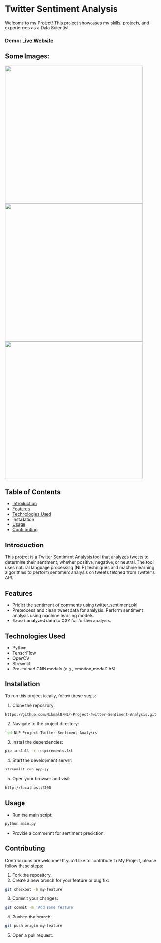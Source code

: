 # Twitter Sentiment Analysis
Welcome to my Project! This project showcases my skills, projects, and experiences as a Data Scientist.

### Demo: [Live Website](https://github.com/user-attachments/assets/036e92a8-06a5-432b-a68e-cd760a9e84db)
## Some Images:
<img width="450px;" src="https://github.com/user-attachments/assets/e892f9cb-afd6-4db3-9d27-de517f60d806"/>
<img width="450px;" src="https://github.com/user-attachments/assets/bedb2423-17bb-4f1e-9e6e-2905d1125eff"/>
<img width="450px;" src="https://github.com/user-attachments/assets/b78a3da9-69e8-430f-926b-30705d0c5346"/>


## Table of Contents
- [Introduction](#introduction)
- [Features](#features)
- [Technologies Used](#technologies-used)
- [Installation](#installation)
- [Usage](#usage)
- [Contributing](#contributing)

## Introduction
This project is a Twitter Sentiment Analysis tool that analyzes tweets to determine their sentiment, whether positive, negative, or neutral. The tool uses natural language processing (NLP) techniques and machine learning algorithms to perform sentiment analysis on tweets fetched from Twitter's API.
## Features
- Pridict the sentiment of comments using twitter_sentiment.pkl
- Preprocess and clean tweet data for analysis.
Perform sentiment analysis using machine learning models.
- Export analyzed data to CSV for further analysis.

## Technologies Used
- Python
- TensorFlow
- OpenCV
- Streamlit
- Pre-trained CNN models (e.g., emotion_model1.h5)

## Installation
To run this project locally, follow these steps:

1. Clone the repository: 
```bash
https://github.com/Nikmal8/NLP-Project-Twitter-Sentiment-Analysis.git
```
2. Navigate to the project directory: 
```bash
`cd NLP-Project-Twitter-Sentiment-Analysis
```
3. Install the dependencies: 
```bash
pip install -r requirements.txt
```
4. Start the development server: 
```bash
streamlit run app.py
```
5. Open your browser and visit: 
```bash
http://localhost:3000
```

## Usage
- Run the main script:
```bash
python main.py
```

- Provide a commennt for sentiment prediction.

## Contributing
Contributions are welcome! If you'd like to contribute to My Project, please follow these steps:

1. Fork the repository.
2. Create a new branch for your feature or bug fix: 
```bash
git checkout -b my-feature
```
3. Commit your changes: 
```bash
git commit -m 'Add some feature'
```
4. Push to the branch: 
```bash
git push origin my-feature
```
5. Open a pull request.


